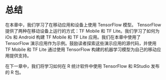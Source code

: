 # 总结

在本章中，我们学习了在移动应用和设备上使用 TensorFlow 模型。 TensorFlow 提供了两种在移动设备上运行的方式：TF Mobile 和 TF Lite。我们学习了如何为 iOs 和 Android 构建 TF Mobile 和 TF Lite 应用。我们在本章中使用了 TensorFlow 演示应用作为示例。鼓励读者探索这些演示应用的源代码，并使用 TF Mobile 和 TF Lite 通过使用 TensorFlow 构建的机器学习模型为自己的移动应用提供支持。

在下一章中，我们将学习如何在 R 统计软件中使用 TensorFlow 和 RStudio 发布的 R 包。